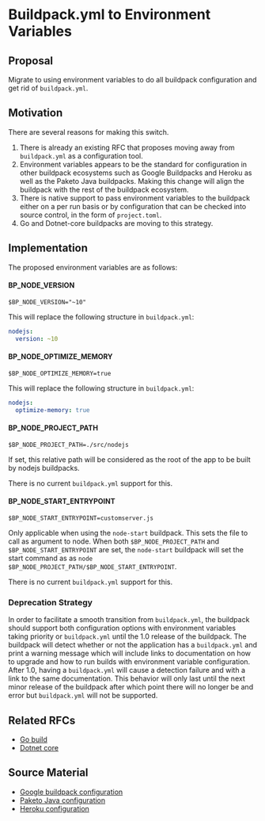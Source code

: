 # Buildpack.yml to Environment Variables

## Proposal

Migrate to using environment variables to do all buildpack configuration and
get rid of `buildpack.yml`.

## Motivation

There are several reasons for making this switch.
1. There is already an existing RFC that proposes moving away from
   `buildpack.yml` as a configuration tool.
1. Environment variables appears to be the standard for configuration in other
   buildpack ecosystems such as Google Buildpacks and Heroku as well as the
   Paketo Java buildpacks. Making this change will align the buildpack with the
   rest of the buildpack ecosystem.
1. There is native support to pass environment variables to the buildpack
   either on a per run basis or by configuration that can be checked into
   source control, in the form of `project.toml`.
1. Go and Dotnet-core buildpacks are moving to this strategy.

## Implementation
The proposed environment variables are as follows:

#### BP_NODE_VERSION
```shell
$BP_NODE_VERSION="~10"
```
This will replace the following structure in `buildpack.yml`:
```yaml
nodejs:
  version: ~10
```

#### BP_NODE_OPTIMIZE_MEMORY
```shell
$BP_NODE_OPTIMIZE_MEMORY=true
```
This will replace the following structure in `buildpack.yml`:
```yaml
nodejs:
  optimize-memory: true
```

#### BP_NODE_PROJECT_PATH
```shell
$BP_NODE_PROJECT_PATH=./src/nodejs
```
If set, this relative path will be considered as the root of the app to be
built by nodejs buildpacks.

There is no current `buildpack.yml` support for this.

#### BP_NODE_START_ENTRYPOINT
```shell
$BP_NODE_START_ENTRYPOINT=customserver.js
```
Only applicable when using the `node-start` buildpack. This sets the file to
call as argument to node. When both `$BP_NODE_PROJECT_PATH` and
`$BP_NODE_START_ENTRYPOINT` are set, the `node-start` buildpack will set the
start command as as `node $BP_NODE_PROJECT_PATH/$BP_NODE_START_ENTRYPOINT`.

There is no current `buildpack.yml` support for this.

### Deprecation Strategy
In order to facilitate a smooth transition from `buildpack.yml`, the buildpack
should support both configuration options with environment variables taking
priority or `buildpack.yml` until the 1.0 release of the buildpack. The
buildpack will detect whether or not the application has a `buildpack.yml` and
print a warning message which will include links to documentation on how to
upgrade and how to run builds with environment variable configuration. After
1.0, having a `buildpack.yml` will cause a detection failure and with a link to
the same documentation. This behavior will only last until the next minor
release of the buildpack after which point there will no longer be and error
but `buildpack.yml` will not be supported.


## Related RFCs

* [Go build](https://github.com/paketo-buildpacks/go-build/pull/76)
* [Dotnet core](https://github.com/paketo-buildpacks/dotnet-core/pull/364)

## Source Material
* [Google buildpack configuration](https://github.com/GoogleCloudPlatform/buildpacks#language-idiomatic-configuration-options)
* [Paketo Java configuration](https://paketo.io/docs/buildpacks/language-family-buildpacks/java)
* [Heroku configuration](https://github.com/heroku/java-buildpack#customizing)
